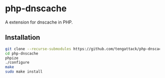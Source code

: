 # php-dnscache

A extension for dnscache in PHP.

## Installation

```sh
git clone --recurse-submodules https://github.com/tengattack/php-dnscache.git
cd php-dnscache
phpize
./configure
make
sudo make install
```

